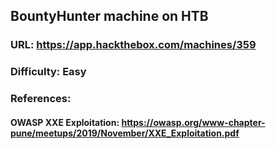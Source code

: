 ## BountyHunter machine on HTB
### URL: https://app.hackthebox.com/machines/359
### Difficulty: Easy

### References: 
#### OWASP XXE Exploitation: https://owasp.org/www-chapter-pune/meetups/2019/November/XXE_Exploitation.pdf
